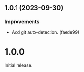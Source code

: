 ## 1.0.1 (2023-09-30)

### Improvements

- Add git auto-detection. (faede99)

# 1.0.0

Initial release.
